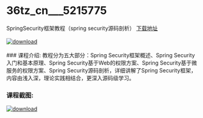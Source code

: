 # 36tz_cn___5215775
SpringSecurity框架教程（spring security源码剖析）
[下载地址](http://www.36tz.cn/article/5215775 "下载地址")
<br/></br>[![download](http://36tz.cn/muke_img/2020_10_2-62-300x194.png "下载地址")](http://www.36tz.cn/article/5215775 "下载地址")
<br/></br>### 课程介绍:
教程分为五大部分：Spring Security框架概述、Spring Security入门和基本原理、Spring Security基于Web的权限方案、Spring Security基于微服务的权限方案、Spring Security源码剖析，详细讲解了Spring Security框架，内容由浅入深，理论实践相结合，更深入源码级学习。

### 课程截图:
[![download](http://36tz.cn/muke_img/2020_10_1-66.png "下载地址")](http://www.36tz.cn/article/5215775 "下载地址")
